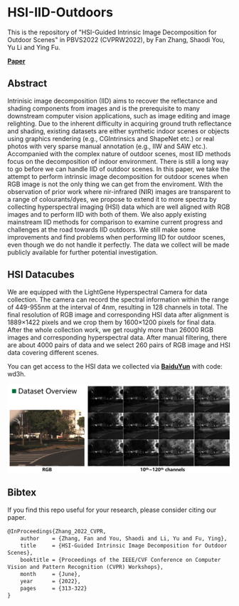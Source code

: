 # HSI-IID-Outdoors
 This is the repository of "HSI-Guided Intrinsic Image Decomposition for Outdoor Scenes" in PBVS2022 (CVPRW2022), by Fan Zhang, Shaodi You, Yu Li and Ying Fu.

 **[Paper](https://openaccess.thecvf.com/content/CVPR2022W/PBVS/papers/Zhang_HSI-Guided_Intrinsic_Image_Decomposition_for_Outdoor_Scenes_CVPRW_2022_paper.pdf)**

## Abstract
Intrinisic image decomposition (IID) aims to recover the reflectance and shading components from images and is the prerequisite to many downstream computer vision applications, such as image editing and image relighting. Due to the inherent difficulty in acquiring ground truth reflectance and shading, existing datasets are either synthetic indoor scenes or objects using graphics rendering (e.g., CGIntrinsics and ShapeNet etc.) or real photos with very sparse manual annotation (e.g., IIW and SAW etc.). Accompanied with the complex nature of outdoor scenes, most IID methods focus on the decomposition of indoor environment. There is still a long way to go before we can handle IID of outdoor scenes. In this paper, we take the attempt to perform intrinsic image decomposition for outdoor scenes when RGB image is not the only thing we can get from the enviroment. With the observation of prior work where nir-infrared (NIR) images are transparent to a range of colourants/dyes, we propose to extend it to more spectra by collecting hyperspectral imaging (HSI) data which are well aligned with RGB images and to perform IID with both of them. We also apply existing mainstream IID methods for comparison to examine current progress and challenges at the road towards IID outdoors. We still make some improvements and find problems when performing IID for outdoor scenes, even though we do not handle it perfectly. The data we collect will be made publicly available for further potential investigation.

## HSI Datacubes

We are equipped with the LightGene Hyperspectral Camera for data collection. The camera can record the spectral information within the range of 449-955nm at the interval of 4nm, resulting in 128 channels in total. The final resolution of
RGB image and corresponding HSI data after alignment is 1889×1422 pixels and we crop them by 1600×1200 pixels for final data. After the whole collection work, we get roughly more than 26000 RGB images and corresponding hyperspectral data.  After manual filtering, there are about 4000 pairs of data and we select 260 pairs of RGB image and HSI data covering different scenes.


You can get access to the HSI data we collected via **[BaiduYun](https://pan.baidu.com/s/1PJGxjlr-ciK6b6LOiq3k1g)** with code: wd3h.

![](figs/overview.jpg)

## Bibtex ##
If you find this repo useful for your research, please consider citing our paper.
```
@InProceedings{Zhang_2022_CVPR,
    author    = {Zhang, Fan and You, Shaodi and Li, Yu and Fu, Ying},
    title     = {HSI-Guided Intrinsic Image Decomposition for Outdoor Scenes},
    booktitle = {Proceedings of the IEEE/CVF Conference on Computer Vision and Pattern Recognition (CVPR) Workshops},
    month     = {June},
    year      = {2022},
    pages     = {313-322}
}
```